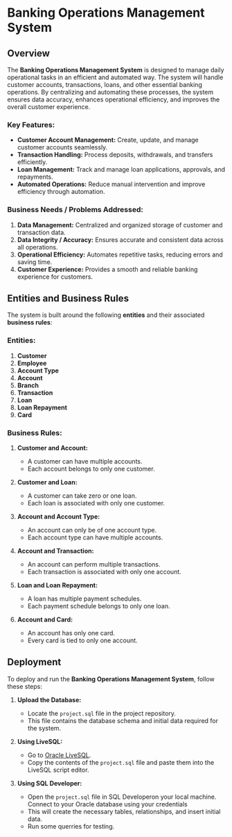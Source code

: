 # Banking Operations Management System

## Overview

The **Banking Operations Management System** is designed to manage daily operational tasks in an efficient and automated way. The system will handle customer accounts, transactions, loans, and other essential banking operations. By centralizing and automating these processes, the system ensures data accuracy, enhances operational efficiency, and improves the overall customer experience.

### Key Features:
- **Customer Account Management:** Create, update, and manage customer accounts seamlessly.
- **Transaction Handling:** Process deposits, withdrawals, and transfers efficiently.
- **Loan Management:** Track and manage loan applications, approvals, and repayments.
- **Automated Operations:** Reduce manual intervention and improve efficiency through automation.

### Business Needs / Problems Addressed:
1. **Data Management:** Centralized and organized storage of customer and transaction data.
2. **Data Integrity / Accuracy:** Ensures accurate and consistent data across all operations.
3. **Operational Efficiency:** Automates repetitive tasks, reducing errors and saving time.
4. **Customer Experience:** Provides a smooth and reliable banking experience for customers.

## Entities and Business Rules

The system is built around the following **entities** and their associated **business rules**:

### Entities:
1. **Customer**
2. **Employee**
3. **Account Type**
4. **Account**
5. **Branch**
6. **Transaction**
7. **Loan**
8. **Loan Repayment**
9. **Card**

### Business Rules:
1. **Customer and Account:**
   - A customer can have multiple accounts.
   - Each account belongs to only one customer.

2. **Customer and Loan:**
   - A customer can take zero or one loan.
   - Each loan is associated with only one customer.

3. **Account and Account Type:**
   - An account can only be of one account type.
   - Each account type can have multiple accounts.

4. **Account and Transaction:**
   - An account can perform multiple transactions.
   - Each transaction is associated with only one account.

5. **Loan and Loan Repayment:**
   - A loan has multiple payment schedules.
   - Each payment schedule belongs to only one loan.

6. **Account and Card:**
   - An account has only one card.
   - Every card is tied to only one account.

## Deployment

To deploy and run the **Banking Operations Management System**, follow these steps:

1. **Upload the Database:**
   - Locate the `project.sql` file in the project repository.
   - This file contains the database schema and initial data required for the system.

2. **Using LiveSQL:**
   - Go to [Oracle LiveSQL](https://livesql.oracle.com/).
   - Copy the contents of the `project.sql` file and paste them into the LiveSQL script editor.

3. **Using SQL Developer:**
   - Open the `project.sql` file in SQL Developeron your local machine. Connect to your Oracle database using your credentials
   - This will create the necessary tables, relationships, and insert initial data.
   - Run some querries for testing.

